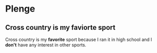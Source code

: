 # Plenge

## Cross country is my faviorte sport 

Cross country is my **favorite** sport because I ran it in high school and I **don't** have any interest in other sports. 
